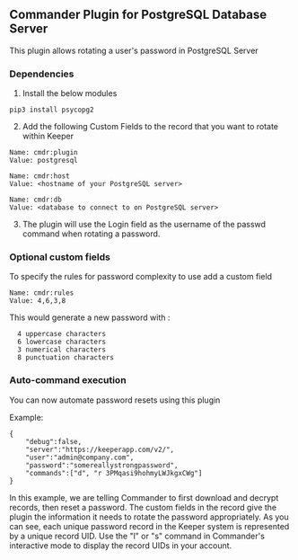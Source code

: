 Commander Plugin for PostgreSQL Database Server
----

This plugin allows rotating a user's password in PostgreSQL Server

### Dependencies 

1) Install the below modules

```
pip3 install psycopg2
```

2) Add the following Custom Fields to the record that you want to rotate within Keeper

```
Name: cmdr:plugin
Value: postgresql

Name: cmdr:host
Value: <hostname of your PostgreSQL server>

Name: cmdr:db
Value: <database to connect to on PostgreSQL server>
```

3) The plugin will use the Login field as the username of the passwd command when rotating a password.

### Optional custom fields

To specify the rules for password complexity to use add a custom field

```
Name: cmdr:rules
Value: 4,6,3,8
```

This would generate a new password with :
```
  4 uppercase characters
  6 lowercase characters
  3 numerical characters
  8 punctuation characters
```

### Auto-command execution

You can now automate password resets using this plugin

Example:

```
{                                                                               
    "debug":false,
    "server":"https://keeperapp.com/v2/",
    "user":"admin@company.com",
    "password":"somereallystrongpassword",
    "commands":["d", "r 3PMqasi9hohmyLWJkgxCWg"]
}
```

In this example, we are telling Commander to first download and decrypt records, then reset a password. The custom fields in the record give the plugin the information it needs to rotate the password appropriately. As you can see, each unique password record in the Keeper system is represented by a unique record UID.  Use the "l" or "s" command in Commander's interactive mode to display the record UIDs in your account.

